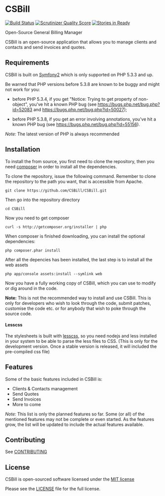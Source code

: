 CSBill
======

[![Build Status](https://travis-ci.org/CSBill/CSBill.png?branch=master)](https://travis-ci.org/CSBill/CSBill)
[![Scrutinizer Quality Score](https://scrutinizer-ci.com/g/CSBill/CSBill/badges/quality-score.png?s=fdd7a5f5080807e95a317b9c0db07e8d5ce8cb63)](https://scrutinizer-ci.com/g/CSBill/CSBill/)
[![Stories in Ready](https://badge.waffle.io/csbill/csbill.png?label=ready)](https://waffle.io/csbill/csbill)  

Open-Source General Billing Manager

CSBill is an open-source application that allows you to manage clients and contacts and send invoices and quotes.

Requirements
------------

CSBill is built on [Symfony2][1] which is only supported on PHP 5.3.3 and up.

Be warned that PHP versions before 5.3.8 are known to be buggy and might not
work for you:

 * before PHP 5.3.4, if you get "Notice: Trying to get property of
   non-object", you've hit a known PHP bug (see
   https://bugs.php.net/bug.php?id=52083 and
   https://bugs.php.net/bug.php?id=50027);

 * before PHP 5.3.8, if you get an error involving annotations, you've hit a
   known PHP bug (see https://bugs.php.net/bug.php?id=55156).

*Note:* The latest version of PHP is always recommended

Installation
------------

To install the from source, you first need to clone the repository, then you need [composer][2] in order to install all the dependencies.

To clone the repository, issue the following command. Remember to clone the repository to the path you want, that is accessible from Apache.

    git clone https://github.com/CSBill/CSBill.git

Then go into the repository directory

    cd CSBill

Now you need to get composer

    curl -s http://getcomposer.org/installer | php

When composer is finished downloading, you can install the optional dependencies:

    php composer.phar install
    
After all the depencies has been installed, the last step is to install all the web assets

    php app/console assets:install --symlink web

Now you have a fully working copy of CSBill, which you can use to modify or dig around in the code.

**Note:** This is not the recommended way to install and use CSBill. This is only for developers who wish to look through the code, submit patches, customise the code etc. or for anybody that wish to poke through the source code.

#### Lesscss

The stylesheets is built with [lesscss][3], so you need nodejs and less installed in your system to be able to parse the less files to CSS.
(This is only for the development version. Once a stable version is released, it will included the pre-compiled css file)

Features
--------

Some of the basic features included in CSBill is:

* Clients & Contacts management
* Send Quotes
* Send Invoices
* More to come

*Note:* This list is only the planned features so far. Some (or all) of the mentioned features may not be complete or even started. As the features grow, the list will be updated to include the actual features available.


Contributing
------------

See [CONTRIBUTING](CONTRIBUTING.md)

License
------------

CSBill is open-sourced software licensed under the [MIT license](http://opensource.org/licenses/MIT)

Please see the [LICENSE](LICENSE) file for the full license.


[1]: http://symfony.com
[2]: http://getcomposer.org
[3]: http://lesscss.org
